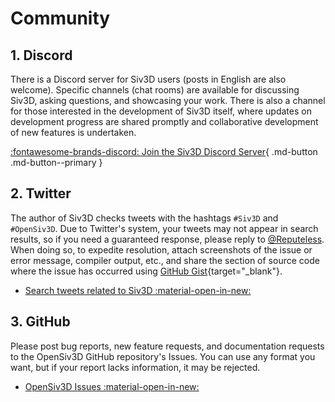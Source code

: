# Community

## 1. Discord
There is a Discord server for Siv3D users (posts in English are also welcome). Specific channels (chat rooms) are available for discussing Siv3D, asking questions, and showcasing your work. There is also a channel for those interested in the development of Siv3D itself, where updates on development progress are shared promptly and collaborative development of new features is undertaken.

[:fontawesome-brands-discord: Join the Siv3D Discord Server](https://discord.gg/mzevvsY){ .md-button .md-button--primary }

## 2. Twitter
The author of Siv3D checks tweets with the hashtags `#Siv3D` and `#OpenSiv3D`. Due to Twitter's system, your tweets may not appear in search results, so if you need a guaranteed response, please reply to [@Reputeless](https://twitter.com/Reputeless). When doing so, to expedite resolution, attach screenshots of the issue or error message, compiler output, etc., and share the section of source code where the issue has occurred using [GitHub Gist](../../tools/gist){target="_blank"}.

- [Search tweets related to Siv3D :material-open-in-new:](https://twitter.com/search?q=Siv3D%EF%BD%9COpenSiv3D&src=typed_query&f=live)

## 3. GitHub
Please post bug reports, new feature requests, and documentation requests to the OpenSiv3D GitHub repository's Issues. You can use any format you want, but if your report lacks information, it may be rejected.

- [OpenSiv3D Issues :material-open-in-new:](https://github.com/Siv3D/OpenSiv3D/issues)
